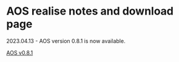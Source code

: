# AOS realise notes and download page

2023.04.13 - AOS version 0.8.1 is now available.

[AOS v0.8.1](https://drive.google.com/file/d/1RsgUUwlxHL4G3dZE_JKWARTOY2_IveeM/view?usp=sharing)

